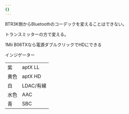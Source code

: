 ```yaml
---
{}
---
```

  

BTR3K側からBluetoothのコーデックを変えることはできない。

トランスミッターの方で変える。

1Mii B06TXなら電源ダブルクリックでHDにできる

  

  

インジゲーター

|   |   |
|---|---|
|紫|aptX LL|
|黄色|aptX HD|
|白|LDAC/有線|
|水色|AAC|
|青|SBC|